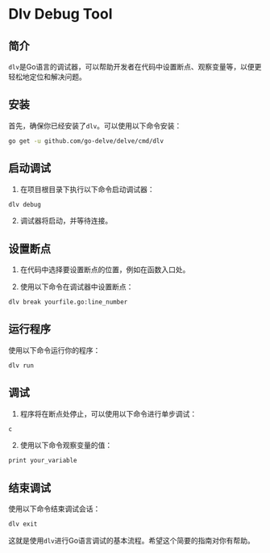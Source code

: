 # Dlv Debug Tool

## 简介

`dlv`是Go语言的调试器，可以帮助开发者在代码中设置断点、观察变量等，以便更轻松地定位和解决问题。

## 安装

首先，确保你已经安装了`dlv`。可以使用以下命令安装：

```bash
go get -u github.com/go-delve/delve/cmd/dlv
```

## 启动调试

1. 在项目根目录下执行以下命令启动调试器：

```bash
dlv debug
```

2. 调试器将启动，并等待连接。

## 设置断点

1. 在代码中选择要设置断点的位置，例如在函数入口处。

2. 使用以下命令在调试器中设置断点：

```bash
dlv break yourfile.go:line_number
```

## 运行程序

使用以下命令运行你的程序：

```bash
dlv run
```

## 调试

1. 程序将在断点处停止，可以使用以下命令进行单步调试：

```bash
c
```

2. 使用以下命令观察变量的值：

```bash
print your_variable
```

## 结束调试

使用以下命令结束调试会话：

```bash
dlv exit
```

这就是使用`dlv`进行Go语言调试的基本流程。希望这个简要的指南对你有帮助。